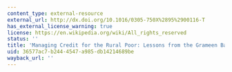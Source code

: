 ```yaml
---
content_type: external-resource
external_url: http://dx.doi.org/10.1016/0305-750X%2895%2900116-T
has_external_license_warning: true
license: https://en.wikipedia.org/wiki/All_rights_reserved
status: ''
title: 'Managing Credit for the Rural Poor: Lessons from the Grameen Bank'
uid: 36577ac7-b244-4547-a985-db14214689be
wayback_url: ''
---
```

